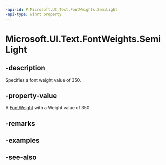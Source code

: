 ```yaml
---
-api-id: P:Microsoft.UI.Text.FontWeights.SemiLight
-api-type: winrt property
---
```


<!-- Property syntax
public Windows.UI.Text.FontWeight SemiLight { get; }
-->

# Microsoft.UI.Text.FontWeights.SemiLight

## -description

Specifies a font weight value of 350.

## -property-value

A [FontWeight](/uwp/api/windows.ui.text.fontweight) with a Weight value of 350.

## -remarks

## -examples

## -see-also
